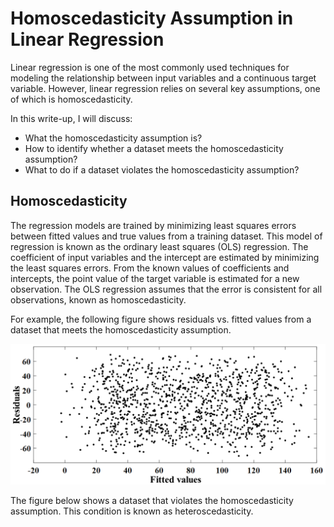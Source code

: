 # Homoscedasticity Assumption in Linear Regression
Linear regression is one of the most commonly used techniques for modeling the relationship between input variables and a continuous target variable. However, linear regression relies on several key assumptions, one of which is homoscedasticity.

In this write-up, I will discuss:
* What the homoscedasticity assumption is?
* How to identify whether a dataset meets the homoscedasticity assumption?
* What to do if a dataset violates the homoscedasticity assumption?
## Homoscedasticity
The regression models are trained by minimizing least squares errors between fitted values and true values from a training dataset. This model of regression is known as the ordinary least squares (OLS) regression. The coefficient of input variables and the intercept are estimated by minimizing the least squares errors. From the known values of coefficients and intercepts, the point value of the target variable is estimated for a new observation. The OLS regression assumes that the error is consistent for all observations, known as homoscedasticity. 

For example, the following figure shows residuals vs. fitted values from a dataset that meets the homoscedasticity assumption.

![image alt](https://github.com/adeyie/homoscedasticity/blob/50cebaafa85242bf6f60e32f5bd85b153b3ae5c3/homoscedasticity.png)

The figure below shows a dataset that violates the homoscedasticity assumption. This condition is known as heteroscedasticity.
